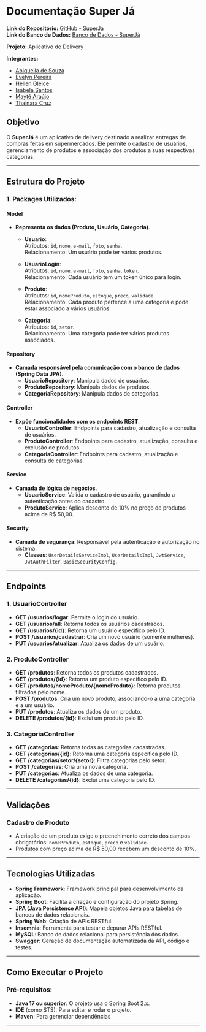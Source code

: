 # Documentação Super Já

**Link do Repositório:** [GitHub - SuperJa](https://github.com/abilafora/superJa)  
**Link do Banco de Dados:** [Banco de Dados - SuperJá](https://superja.onrender.com)

**Projeto:** Aplicativo de Delivery

**Integrantes:**
- [Abiqueila de Souza](https://github.com/abilafora)
- [Evelyn Pereira](https://github.com/evelyn-pereira)
- [Hellen Gleice](https://github.com/hellengleice)
- [Isabela Santos](https://github.com/isabelasantos)
- [Maytê Araújo](https://github.com/maytearaujo)
- [Thainara Cruz](https://github.com/thainaracruz)

## Objetivo

O **SuperJá** é um aplicativo de delivery destinado a realizar entregas de compras feitas em supermercados. Ele permite o cadastro de usuários, gerenciamento de produtos e associação dos produtos a suas respectivas categorias.

---

## Estrutura do Projeto

### 1. **Packages Utilizados**:

#### **Model**
- **Representa os dados (Produto, Usuário, Categoria)**.
  - **Usuario**:  
    Atributos: `id`, `nome`, `e-mail`, `foto`, `senha`.  
    Relacionamento: Um usuário pode ter vários produtos.
  
  - **UsuarioLogin**:  
    Atributos: `id`, `nome`, `e-mail`, `foto`, `senha`, `token`.  
    Relacionamento: Cada usuário tem um token único para login.

  - **Produto**:  
    Atributos: `id`, `nomeProduto`, `estoque`, `preco`, `validade`.  
    Relacionamento: Cada produto pertence a uma categoria e pode estar associado a vários usuários.

  - **Categoria**:  
    Atributos: `id`, `setor`.  
    Relacionamento: Uma categoria pode ter vários produtos associados.

#### **Repository**
- **Camada responsável pela comunicação com o banco de dados (Spring Data JPA)**.
  - **UsuarioRepository**: Manipula dados de usuários.
  - **ProdutoRepository**: Manipula dados de produtos.
  - **CategoriaRepository**: Manipula dados de categorias.

#### **Controller**
- **Expõe funcionalidades com os endpoints REST**.
  - **UsuarioController**: Endpoints para cadastro, atualização e consulta de usuários.
  - **ProdutoController**: Endpoints para cadastro, atualização, consulta e exclusão de produtos.
  - **CategoriaController**: Endpoints para cadastro, atualização e consulta de categorias.

#### **Service**
- **Camada de lógica de negócios**.
  - **UsuarioService**: Valida o cadastro de usuário, garantindo a autenticação antes do cadastro.
  - **ProdutoService**: Aplica desconto de 10% no preço de produtos acima de R$ 50,00.

#### **Security**
- **Camada de segurança**: Responsável pela autenticação e autorização no sistema. 
  - **Classes**: `UserDetailsServiceImpl`, `UserDetailsImpl`, `JwtService`, `JwtAuthFilter`, `BasicSecurityConfig`.

---

## Endpoints

### 1. **UsuarioController**
- **GET /usuarios/logar**: Permite o login do usuário.
- **GET /usuarios/all**: Retorna todos os usuários cadastrados.
- **GET /usuarios/{id}**: Retorna um usuário específico pelo ID.
- **POST /usuarios/cadastrar**: Cria um novo usuário (somente mulheres).
- **PUT /usuarios/atualizar**: Atualiza os dados de um usuário.

### 2. **ProdutoController**
- **GET /produtos**: Retorna todos os produtos cadastrados.
- **GET /produtos/{id}**: Retorna um produto específico pelo ID.
- **GET /produtos/nomeProduto/{nomeProduto}**: Retorna produtos filtrados pelo nome.
- **POST /produtos**: Cria um novo produto, associando-o a uma categoria e a um usuário.
- **PUT /produtos**: Atualiza os dados de um produto.
- **DELETE /produtos/{id}**: Exclui um produto pelo ID.

### 3. **CategoriaController**
- **GET /categorias**: Retorna todas as categorias cadastradas.
- **GET /categorias/{id}**: Retorna uma categoria específica pelo ID.
- **GET /categorias/setor/{setor}**: Filtra categorias pelo setor.
- **POST /categorias**: Cria uma nova categoria.
- **PUT /categorias**: Atualiza os dados de uma categoria.
- **DELETE /categorias/{id}**: Exclui uma categoria pelo ID.

---

## Validações

### Cadastro de Produto
- A criação de um produto exige o preenchimento correto dos campos obrigatórios: `nomeProduto`, `estoque`, `preco` e `validade`.
- Produtos com preço acima de R$ 50,00 recebem um desconto de 10%.

---

## Tecnologias Utilizadas

- **Spring Framework**: Framework principal para desenvolvimento da aplicação.
- **Spring Boot**: Facilita a criação e configuração do projeto Spring.
- **JPA (Java Persistence API)**: Mapeia objetos Java para tabelas de bancos de dados relacionais.
- **Spring Web**: Criação de APIs RESTful.
- **Insomnia**: Ferramenta para testar e depurar APIs RESTful.
- **MySQL**: Banco de dados relacional para persistência dos dados.
- **Swagger**: Geração de documentação automatizada da API, código e testes.

---

## Como Executar o Projeto

### Pré-requisitos:
- **Java 17 ou superior**: O projeto usa o Spring Boot 2.x.
- **IDE** (como STS): Para editar e rodar o projeto.
- **Maven**: Para gerenciar dependências

---
